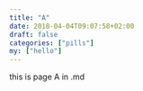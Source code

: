 ```yaml
---
title: "A"
date: 2018-04-04T09:07:58+02:00
draft: false
categories: ["pills"]
my: ["hello"]
---
```

this is page A in .md
